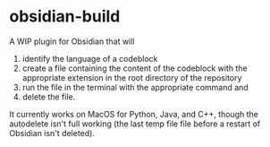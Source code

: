 # obsidian-build
A WIP plugin for Obsidian that will
1. identify the language of a codeblock
2. create a file containing the content of the codeblock with the appropriate extension in the root directory of the repository
3. run the file in the terminal with the appropriate command and
4. delete the file.

It currently works on MacOS for Python, Java, and C++, though the autodelete isn't full working (the last temp file file before a restart of Obsidian isn't deleted).

